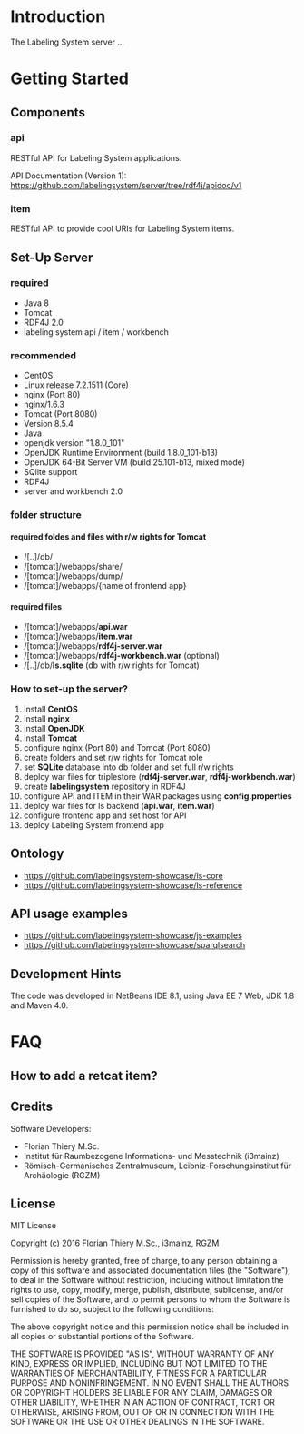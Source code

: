 # Introduction

The Labeling System server ...

# Getting Started

## Components

### api

RESTful API for Labeling System applications.

API Documentation (Version 1): https://github.com/labelingsystem/server/tree/rdf4j/apidoc/v1

### item

RESTful API to provide cool URIs for Labeling System items.

## Set-Up Server

### required

* Java 8
* Tomcat
* RDF4J 2.0
* labeling system api / item / workbench

### recommended

* CentOS
 * Linux release 7.2.1511 (Core)
* nginx (Port 80)
 * nginx/1.6.3
* Tomcat (Port 8080)
 * Version 8.5.4
* Java
 * openjdk version "1.8.0_101"
 * OpenJDK Runtime Environment (build 1.8.0_101-b13)
 * OpenJDK 64-Bit Server VM (build 25.101-b13, mixed mode)
* SQlite support
* RDF4J
 * server and workbench 2.0

### folder structure

#### required foldes and files with r/w rights for Tomcat

* /[..]/db/
* /[tomcat]/webapps/share/
* /[tomcat]/webapps/dump/
* /[tomcat]/webapps/{name of frontend app}

#### required files

* /[tomcat]/webapps/**api.war**
* /[tomcat]/webapps/**item.war**
* /[tomcat]/webapps/**rdf4j-server.war**
* /[tomcat]/webapps/**rdf4j-workbench.war** (optional)
* /[..]/db/**ls.sqlite** (db with r/w rights for Tomcat)

### How to set-up the server?

1. install **CentOS**
2. install **nginx**
3. install **OpenJDK**
4. install **Tomcat**
5. configure nginx (Port 80) and Tomcat (Port 8080)
6. create folders and set r/w rights for Tomcat role
7. set **SQLite** database into db folder and set full r/w rights
8. deploy war files for triplestore (**rdf4j-server.war**, **rdf4j-workbench.war**)
9. create **labelingsystem** repository in RDF4J
10. configure API and ITEM in their WAR packages using **config.properties**
11. deploy war files for ls backend (**api.war**, **item.war**)
12. configure frontend app and set host for API
13. deploy Labeling System frontend app

## Ontology

- https://github.com/labelingsystem-showcase/ls-core
- https://github.com/labelingsystem-showcase/ls-reference

## API usage examples

- https://github.com/labelingsystem-showcase/js-examples
- https://github.com/labelingsystem-showcase/sparqlsearch

## Development Hints

The code was developed in NetBeans IDE 8.1, using Java EE 7 Web, JDK 1.8 and Maven 4.0.

# FAQ

## How to add a retcat item?

## Credits

Software Developers:

- Florian Thiery M.Sc.
 - Institut für Raumbezogene Informations- und Messtechnik (i3mainz)
 - Römisch-Germanisches Zentralmuseum, Leibniz-Forschungsinstitut für Archäologie (RGZM)

## License

MIT License

Copyright (c) 2016 Florian Thiery M.Sc., i3mainz, RGZM

Permission is hereby granted, free of charge, to any person obtaining a copy
of this software and associated documentation files (the "Software"), to deal
in the Software without restriction, including without limitation the rights
to use, copy, modify, merge, publish, distribute, sublicense, and/or sell
copies of the Software, and to permit persons to whom the Software is
furnished to do so, subject to the following conditions:

The above copyright notice and this permission notice shall be included in all
copies or substantial portions of the Software.

THE SOFTWARE IS PROVIDED "AS IS", WITHOUT WARRANTY OF ANY KIND, EXPRESS OR
IMPLIED, INCLUDING BUT NOT LIMITED TO THE WARRANTIES OF MERCHANTABILITY,
FITNESS FOR A PARTICULAR PURPOSE AND NONINFRINGEMENT. IN NO EVENT SHALL THE
AUTHORS OR COPYRIGHT HOLDERS BE LIABLE FOR ANY CLAIM, DAMAGES OR OTHER
LIABILITY, WHETHER IN AN ACTION OF CONTRACT, TORT OR OTHERWISE, ARISING FROM,
OUT OF OR IN CONNECTION WITH THE SOFTWARE OR THE USE OR OTHER DEALINGS IN THE
SOFTWARE.
